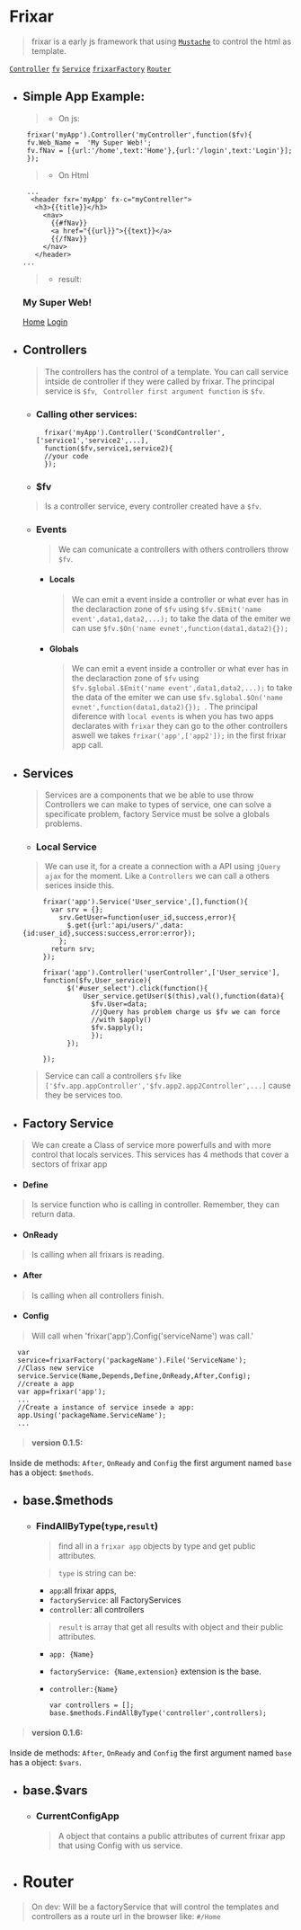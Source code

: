 
# Frixar
> frixar is a early js framework that using [`Mustache`]() to control the html as template.

[`Controller`](#controllers) [`fv`](#$fv) [`Service`](#services) [`frixarFactory`](#factory-service) [`Router`](#router)

 - ## Simple App Example:
    >- On js:
	>
	    frixar('myApp').Controller('myController',function($fv){
	    fv.Web_Name =  'My Super Web!';
	    fv.fNav = [{url:'/home',text:'Home'},{url:'/login',text:'Login'}];
	    });

	>- On Html

	>
		...
	     <header fxr='myApp' fx-c="myContreller">
          <h3>{{title}}</h3>
            <nav>
		      {{#fNav}}
		      <a href="{{url}}">{{text}}</a>
		      {{/fNav}}
		    </nav>
          </header>
       ...
	>-	result:				
	### My Super Web!
	[Home](#)		[Login](#)


 - ## Controllers
	> The controllers has the control of a template. You can call service intside de controller if they were called by frixar. The principal service is `$fv`,  ` Controller first argument function`  is `$fv`.

	- ### Calling other services:

		>
			frixar('myApp').Controller('ScondController',['service1','service2',...],
			function($fv,service1,service2){
			//your code
			});

    - ### $fv

    > Is  a controller service, every controller created have a `$fv`.

      - ### Events
          > We can comunicate a controllers with others controllers throw  `$fv`.

         - #### Locals

		      > We can emit a event inside a controller or what ever has in the declaraction zone of `$fv` using `$fv.$Emit('name event',data1,data2,...);` to take the data of the emiter we can use `$fv.$On('name evnet',function(data1,data2){}); `

        - #### Globals  
          > We can emit a event inside a controller or what ever has in the declaraction zone of `$fv` using `$fv.$global.$Emit('name event',data1,data2,...);` to take the data of the emiter we can use `$fv.$global.$On('name evnet',function(data1,data2){}); `. The principal diference with `local events` is when you has two apps declarates with `frixar` they can go to the other controllers aswell we takes `frixar('app',['app2']);` in the first frixar app call.


 - ## Services
    > Services are a components that we be able to use throw Controllers
    we can make to types of service, one can solve a specificate problem, factory Service must be solve a globals problems.

	 - ### Local Service
      > We can use it, for a create a connection with a API using `jQuery ajax` for the moment. Like a `Controllers` we can call a others serices inside this.

            frixar('app').Service('User_service',[],function(){
              var srv = {};
                srv.GetUser=function(user_id,success,error){
                  $.get({url:'api/users/',data:{id:user_id},success:success,error:error});
                };
              return srv;
            });

            frixar('app').Controller('userController',['User_service'],
            function($fv,User_service){
                  $('#user_select').click(function(){
                      User_service.getUser($(this),val(),function(data){
                        $fv.User=data;
                        //jQuery has problem charge us $fv we can force
                        //with $apply()
                        $fv.$apply();
                        });
                  });

            });
    > Service can call a controllers `$fv` like `['$fv.app.appController','$fv.app2.app2Controller',...]` cause they be services too.

- ## Factory Service
> We can create a Class of service more powerfulls and with more control that locals services.
This services has 4 methods that cover a sectors of frixar app

* #### Define
> Is service function who is calling in controller.
Remember, they can return data.
* #### OnReady
> Is calling when all frixars is reading.
* #### After
> Is calling when all controllers finish.
* #### Config
> Will call when 'frixar('app').Config('serviceName') was call.'


      var
      service=frixarFactory('packageName').File('ServiceName');
      //Class new service
      service.Service(Name,Depends,Define,OnReady,After,Config);
      //create a app
      var app=frixar('app');
      ...
      //Create a instance of service insede a app:
      app.Using('packageName.ServiceName');
      ...

> #### version 0.1.5:
Inside de methods: `After`, `OnReady` and `Config` the first argument named `base` has a object: `$methods`.

* ## base.$methods
  * ### FindAllByType(`type`,`result`)
    >find all in a `frixar app` objects by type and get public attributes.

    > `type` is string  can be:  
    * `app`:all frixar apps,  
    * `factoryService`: all FactoryServices
    * `controller`: all controllers

    >`result` is array that get all results with object and their public attributes.
    * `app: {Name}`
    * `factoryService: {Name,extension}` extension is the base.
    * `controller:{Name}`

        `var controllers = [];        
        base.$methods.FindAllByType('controller',controllers);`


> #### version 0.1.6:
Inside de methods: `After`, `OnReady` and `Config` the first argument named `base` has a object: `$vars`.

* ## base.$vars
  * ### CurrentConfigApp
    >A object that contains a public attributes of current frixar app that using Config with us service.


- # Router
> On dev: Will be a factoryService that will control the templates and controllers as a route url in the browser like: `#/Home`
